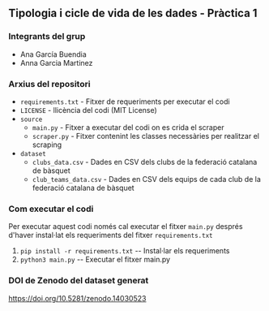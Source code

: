 ## Tipologia i cicle de vida de les dades - Pràctica 1
### Integrants del grup
* Ana García Buendia
* Anna Garcia Martinez

### Arxius del repositori
* `requirements.txt` - Fitxer de requeriments per executar el codi
* `LICENSE` - llicència del codi (MIT License)
* `source`
    * `main.py` - Fitxer a executar del codi on es crida el scraper
    * `scraper.py` - Fitxer contenint les classes necessàries per realitzar el scraping
* `dataset`
    * `clubs_data.csv` - Dades en CSV dels clubs de la federació catalana de bàsquet
    * `club_teams_data.csv` - Dades en CSV dels equips de cada club de la federació catalana de bàsquet
 
### Com executar el codi
Per executar aquest codi només cal executar el fitxer `main.py` després d'haver instal·lat els requeriments del fitxer `requirements.txt`
1. `pip install -r requirements.txt` -- Instal·lar els requeriments
2. `python3 main.py` -- Executar el fitxer main.py


### DOI de Zenodo del dataset generat
https://doi.org/10.5281/zenodo.14030523 

